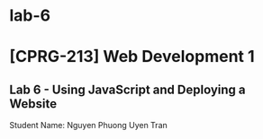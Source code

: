 # lab-6
# **[CPRG-213] Web Development 1**
## **Lab 6 - Using JavaScript and Deploying a Website**
Student Name: Nguyen Phuong Uyen Tran
